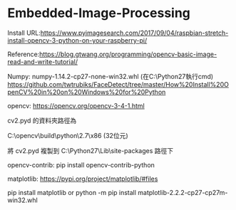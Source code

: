 # Embedded-Image-Processing

Install URL:https://www.pyimagesearch.com/2017/09/04/raspbian-stretch-install-opencv-3-python-on-your-raspberry-pi/

Reference:https://blog.gtwang.org/programming/opencv-basic-image-read-and-write-tutorial/

Numpy: numpy-1.14.2-cp27-none-win32.whl (在C:\Python27執行cmd)
https://github.com/twtrubiks/FaceDetect/tree/master/How%20Install%20OpenCV%20in%20on%20Windows%20for%20Python





opencv:
https://opencv.org/opencv-3-4-1.html

cv2.pyd 的資料夾路徑為

C:\opencv\build\python\2.7\x86 (32位元)

將 cv2.pyd 複製到 C:\Python27\Lib\site-packages 路徑下



opencv-contrib:
 pip install opencv-contrib-python


matplotlib:
https://pypi.org/project/matplotlib/#files

pip install matplotlib
or
python -m pip install matplotlib-2.2.2-cp27-cp27m-win32.whl
